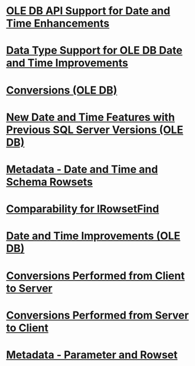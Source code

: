 # [OLE DB API Support for Date and Time Enhancements](ole-db-api-support-for-date-and-time-enhancements.md)
# [Data Type Support for OLE DB Date and Time Improvements](data-type-support-for-ole-db-date-and-time-improvements.md)
# [Conversions (OLE DB)](conversions-ole-db.md)
# [New Date and Time Features with Previous SQL Server Versions (OLE DB)](new-date-and-time-features-with-previous-sql-server-versions-ole-db.md)
# [Metadata - Date and Time and Schema Rowsets](metadata-date-and-time-and-schema-rowsets.md)
# [Comparability for IRowsetFind](comparability-for-irowsetfind.md)
# [Date and Time Improvements (OLE DB)](date-and-time-improvements-ole-db.md)
# [Conversions Performed from Client to Server](conversions-performed-from-client-to-server.md)
# [Conversions Performed from Server to Client](conversions-performed-from-server-to-client.md)
# [Metadata - Parameter and Rowset](metadata-parameter-and-rowset.md)
